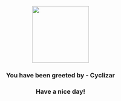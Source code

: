 <p align="center">
            <img src="None" width="150" height="150">
          </p>
          <h3 align="center">You have been greeted by - <b>Cyclizar</b></h3>
          <h3 align="center">Have a nice day!</h3>
        